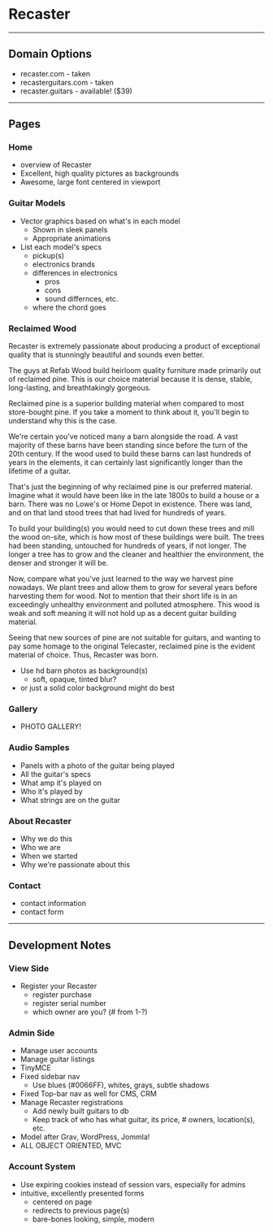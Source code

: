 # Recaster #
---
## Domain Options ##
* recaster.com - taken
* recasterguitars.com - taken
* recaster.guitars - available! ($39)

---

## Pages ##
### Home ###

* overview of Recaster
* Excellent, high quality pictures as backgrounds
* Awesome, large font centered in viewport

### Guitar Models ###

* Vector graphics based on what's in each model
  - Shown in sleek panels
  * Appropriate animations
* List each model's specs
  - pickup(s)
  - electronics brands
  - differences in electronics
    * pros
    * cons
    * sound differnces, etc.
  - where the chord goes

### Reclaimed Wood ###

Recaster is extremely passionate about producing a product of exceptional quality that is stunningly beautiful and sounds even better.

The guys at Refab Wood build heirloom quality furniture made primarily out of reclaimed pine. This is our choice material because it is dense, stable, long-lasting, and breathtakingly gorgeous.

Reclaimed pine is a superior building material when compared to most store-bought pine. If you take a moment to think about it, you'll begin to understand why this is the case.

We're certain you've noticed many a barn alongside the road. A vast majority of these barns have been standing since before the turn of the 20th century. If the wood used to build these barns can last hundreds of years in the elements, it can certainly last significantly longer than the lifetime of a guitar.

That's just the beginning of why reclaimed pine is our preferred material. Imagine what it would have been like in the late 1800s to build a house or a barn. There was no Lowe's or Home Depot in existence. There was land, and on that land stood trees that had lived for hundreds of years.

To build your building(s) you would need to cut down these trees and mill the wood on-site, which is how most of these buildings were built. The trees had been standing, untouched for hundreds of years, if not longer. The longer a tree has to grow and the cleaner and healthier the environment, the denser and stronger it will be.

Now, compare what you've just learned to the way we harvest pine nowadays. We plant trees and allow them to grow for several years before harvesting them for wood. Not to mention that their short life is in an exceedingly unhealthy environment and polluted atmosphere. This wood is weak and soft meaning it will not hold up as a decent guitar building material.

Seeing that new sources of pine are not suitable for guitars, and wanting to pay some homage to the original Telecaster, reclaimed pine is the evident material of choice. Thus, Recaster was born.

* Use hd barn photos as background(s)
  - soft, opaque, tinted blur?
* or just a solid color background might do best

### Gallery ###

* PHOTO GALLERY!

### Audio Samples ###

* Panels with a photo of the guitar being played
* All the guitar's specs
* What amp it's played on
* Who it's played by
* What strings are on the guitar

### About Recaster ###

* Why we do this
* Who we are
* When we started
* Why we're passionate about this

### Contact ###

* contact information
* contact form

---

## Development Notes ##

### View Side ###

* Register your Recaster
  - register purchase
  - register serial number
  - which owner are you? (# from 1-?)

### Admin Side ###

* Manage user accounts
* Manage guitar listings
* TinyMCE
* Fixed sidebar nav
  - Use blues (#0066FF), whites, grays, subtle shadows
* Fixed Top-bar nav as well for CMS, CRM
* Manage Recaster registrations
  - Add newly built guitars to db
  - Keep track of who has what guitar, its price, # owners, location(s), etc.
* Model after Grav, WordPress, Jommla!
* ALL OBJECT ORIENTED, MVC

### Account System ###

* Use expiring cookies instead of session vars, especially for admins
* intuitive, excellently presented forms
  - centered on page
  - redirects to previous page(s)
  - bare-bones looking, simple, modern
